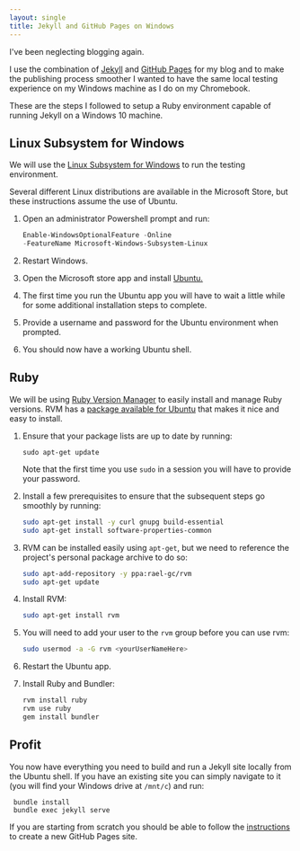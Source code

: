 ```yaml
---
layout: single
title: Jekyll and GitHub Pages on Windows
---
```

I've been neglecting blogging again.

I use the combination of [Jekyll](https://jekyllrb.com/) and [GitHub Pages](https://pages.github.com/) for my blog and to make the publishing process smoother I wanted to have the same local testing experience on my Windows machine as I do on my Chromebook.

These are the steps I followed to setup a Ruby environment capable of running Jekyll on a Windows 10 machine.

## Linux Subsystem for Windows

We will use the [Linux Subsystem for Windows](https://blogs.msdn.microsoft.com/wsl/) to run the testing environment.

Several different Linux distributions are available in the Microsoft Store, but these instructions assume the use of Ubuntu. 

1. Open an administrator Powershell prompt and run:

    ```powershell
    Enable-WindowsOptionalFeature -Online 
    -FeatureName Microsoft-Windows-Subsystem-Linux
    ```
2. Restart Windows.
3. Open the Microsoft store app and install [Ubuntu.](https://www.microsoft.com/store/productId/9NBLGGH4MSV6) 
4. The first time you run the Ubuntu app you will have to wait a little while for some additional installation steps to complete.
6. Provide a username and password for the Ubuntu environment when prompted.
7. You should now have a working Ubuntu shell.

## Ruby 

We will be using [Ruby Version Manager](https://rvm.io/) to easily install and manage Ruby versions. RVM has a [package available for Ubuntu](https://github.com/rvm/ubuntu_rvm) that makes it nice and easy to install.

1. Ensure that your package lists are up to date by running:

    ```shell
    sudo apt-get update
    ```
    Note that the first time you use `sudo` in a session you will have to provide your password.
2. Install a few prerequisites to ensure that the subsequent steps go smoothly by running:

    ```bash
    sudo apt-get install -y curl gnupg build-essential
    sudo apt-get install software-properties-common
    ```
3. RVM can be installed easily using `apt-get`, but we need to reference the project's personal package archive to do so:

    ```bash
    sudo apt-add-repository -y ppa:rael-gc/rvm
    sudo apt-get update
    ```
4. Install RVM:

    ```bash
    sudo apt-get install rvm
    ```
5. You will need to add your user to the `rvm` group before you can use rvm:

    ```bash
    sudo usermod -a -G rvm <yourUserNameHere>
    ```
6. Restart the Ubuntu app.
7. Install Ruby and Bundler:

    ```bash
    rvm install ruby
    rvm use ruby
    gem install bundler
    ```

## Profit

You now have everything you need to build and run a Jekyll site locally from the Ubuntu shell. If you have an existing  site you can simply navigate to it (you will find your Windows drive at `/mnt/c`) and run:

```shell
 bundle install
 bundle exec jekyll serve
```

If you are starting from scratch you should be able to follow the [instructions](https://help.github.com/articles/using-jekyll-as-a-static-site-generator-with-github-pages/) to create a new GitHub Pages site. 